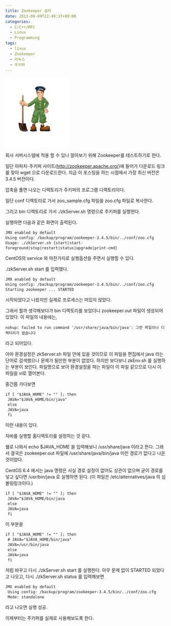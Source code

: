```yaml
---
title: Zookeeper 설치
date: 2013-09-09T22:49:37+09:00
categories:
  - C/C++/MFC
  - Linux
  - Programming
tags:
  - linux
  - Zookeeper
  - 리눅스
  - 주키퍼
---
```

![](/assets/images/zookeeper.jpg)

회사 서버시스템에 적용 할 수 있나 알아보기 위해 Zookeeper를 테스트하기로 한다.

일단 아파치-주키퍼 사이트(<http://zookeeper.apache.org/>)에 들어가 다운로드 링크를 찾아 wget 으로 다운로드한다. 지금 이 포스팅을 하는 시점에서 가장 최신 버전은 3.4.5 버전이다.

압축을 풀면 나오는 디렉토리가 주키퍼의 프로그램 디렉토리이다.

일단 conf 디렉토리로 가서 zoo_sample.cfg 파일을 zoo.cfg 파일로 복사한다.

그리고 bin 디렉토리로 가서 ./zkServer.sh 명령으로 주키퍼를 실행한다.

실행하면 다음과 같은 화면이 출력된다.

```console
JMX enabled by default
Using config: /backup/program/zookeeper-3.4.5/bin/../conf/zoo.cfg
Usage: ./zkServer.sh {start|start-foreground|stop|restart|status|upgrade|print-cmd}
```

CentOS의 service 와 마찬가지로 실행옵션을 주면서 실행할 수 있다.

./zkServer.sh start 를 입력했다.

```console
JMX enabled by default
Using config: /backup/program/zookeeper-3.4.5/bin/../conf/zoo.cfg
Starting zookeeper ... STARTED
```

시작되었다고 나왔지만 실제로 프로세스는 떠있지 않았다.

그래서 뭘까 생각해보다가 bin 디렉토리를 보았더니 zookeeper.out 파일이 생성되어 있었다. 이 파일의 내용에는,

```
nohup: failed to run command '/usr/share/java/bin/java': 그런 파일이나 디렉터리가 없습니다
```

라고 되어있다.

아마 환경설정은 zkServer.sh 파일 안에 있을 것이므로 이 파일을 편집에서 java 라는 단어로 검색했으나 문제가 될만한 부분이 없었다. 하지만 보다보니 zkEnv.sh 를 실행하는 부분이 보인다. 파일명으로 보아 환경설정을 파는 파일이 이 파일 같으므로 다시 이 파일을 vi로 열어본다.

중간쯤 가다보면

```shell
if [ "$JAVA_HOME" != "" ]; then
 JAVA="$JAVA_HOME/bin/java"
 else
 JAVA=java
 fi
```

이런 내용이 있다.

자바를 실행할 홈디렉토리를 설정하는 것 같다.

쉘로 나와서 echo $JAVA_HOME 을 입력해보니 /usr/share/java 이라고 뜬다. 그래서 결국은 zookeeper.out 파일에 /usr/share/java/bin/java 이런 경로가 없다고 나온 것이었다.

CentOS 6.4 에서는 java 명령은 사실 경로 설정이 없어도 상관이 없으며 굳이 경로를 넣고 싶다면 /usr/bin/java 로 실행하면 된다. (이 파일은 /etc/alternatives/java 의 심볼링링크이다.)

```shell
if [ "$JAVA_HOME" != "" ]; then
 JAVA="$JAVA_HOME/bin/java
 else
 JAVA=java
 fi
```

이 부분을

```shell
if [ "$JAVA_HOME" != "" ]; then
 # JAVA="$JAVA_HOME/bin/java"
 JAVA=/usr/bin/java
 else
 JAVA=java
 fi
```

처럼 바꾸고 다시 ./zkServer.sh start 를 실행한다. 아무 문제 없이 STARTED 되었다고 나오고, 다시 ./zkServer.sh status 를 입력해보면

```console
JMX enabled by default
 Using config: /backup/program/zookeeper-3.4.5/bin/../conf/zoo.cfg
 Mode: standalone
```

라고 나오면 실행 성공.

이제부터는 주키퍼를 실제로 사용해보도록 한다.
